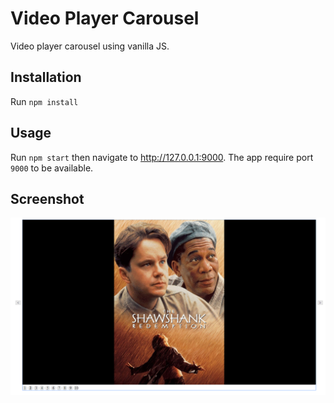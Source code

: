 # Video Player Carousel
Video player carousel using vanilla JS.


## Installation
Run `npm install`


## Usage 
Run `npm start` then navigate to http://127.0.0.1:9000.
The app require port `9000` to be available.


## Screenshot
![carousel](/example/example.PNG)